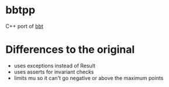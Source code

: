# bbtpp
C++ port of [bbt](https://github.com/DataWraith/bbt)

# Differences to the original
- uses exceptions instead of Result
- uses asserts for invariant checks
- limits mu so it can't go negative or above the maximum points
